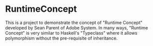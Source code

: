 # RuntimeConcept
This is a project to demonstrate the concept of "Runtime Concept" developed by Sean Parent of Adobe System.
In many ways, "Runtime Concept" is very similar to Haskell's "Typeclass" where it allows polymorphism without the pre-requisite of inheritance.
